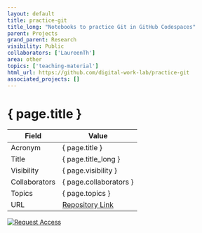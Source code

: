 ```yaml
---
layout: default
title: practice-git
title_long: "Notebooks to practice Git in GitHub Codespaces"
parent: Projects
grand_parent: Research
visibility: Public
collaborators: ['LaureenTh']
area: other
topics: ['teaching-material']
html_url: https://github.com/digital-work-lab/practice-git
associated_projects: []
---
```


# { page.title }

Field               | Value
------------------- | ----------------------------------
Acronym             | { page.title }
Title               | { page.title_long }
Visibility          | { page.visibility }
Collaborators       | { page.collaborators }
Topics              | { page.topics }
URL                 | [Repository Link](https://github.com/digital-work-lab/practice-git)

[![Request Access](https://img.shields.io/badge/Request-Access-blue?style=for-the-badge)](https://github.com/digital-work-lab/practice-git/issues/new?assignees=geritwagner&labels=access+request&template=request-repo-access.md&title=%5BAccess+Request%5D+Request+for+access+to+repository)

